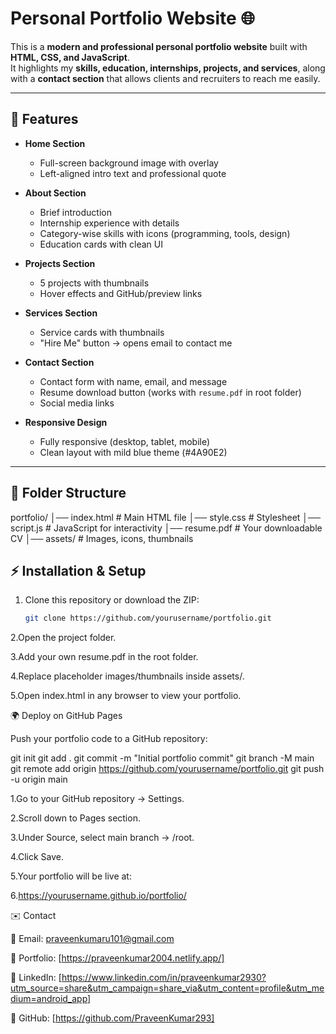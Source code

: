 
# Personal Portfolio Website 🌐  

This is a **modern and professional personal portfolio website** built with **HTML, CSS, and JavaScript**.  
It highlights my **skills, education, internships, projects, and services**, along with a **contact section** that allows clients and recruiters to reach me easily.  

---

## 🚀 Features  

- **Home Section**  
  - Full-screen background image with overlay  
  - Left-aligned intro text and professional quote  

- **About Section**  
  - Brief introduction  
  - Internship experience with details  
  - Category-wise skills with icons (programming, tools, design)  
  - Education cards with clean UI  

- **Projects Section**  
  - 5 projects with thumbnails  
  - Hover effects and GitHub/preview links  

- **Services Section**  
  - Service cards with thumbnails  
  - "Hire Me" button → opens email to contact me  

- **Contact Section**  
  - Contact form with name, email, and message  
  - Resume download button (works with `resume.pdf` in root folder)  
  - Social media links  

- **Responsive Design**  
  - Fully responsive (desktop, tablet, mobile)  
  - Clean layout with mild blue theme (#4A90E2)  

---

## 📂 Folder Structure  
portfolio/
│── index.html # Main HTML file
│── style.css # Stylesheet
│── script.js # JavaScript for interactivity
│── resume.pdf # Your downloadable CV
│── assets/ # Images, icons, thumbnails

## ⚡ Installation & Setup  

1. Clone this repository or download the ZIP:  
   ```bash
   git clone https://github.com/yourusername/portfolio.git
2.Open the project folder.

3.Add your own resume.pdf in the root folder.

4.Replace placeholder images/thumbnails inside assets/.

5.Open index.html in any browser to view your portfolio.


🌍 Deploy on GitHub Pages

Push your portfolio code to a GitHub repository:

git init
git add .
git commit -m "Initial portfolio commit"
git branch -M main
git remote add origin https://github.com/yourusername/portfolio.git
git push -u origin main


1.Go to your GitHub repository → Settings.

2.Scroll down to Pages section.

3.Under Source, select main branch → /root.

4.Click Save.

5.Your portfolio will be live at:

6.https://yourusername.github.io/portfolio/

✉️ Contact

📧 Email: praveenkumaru101@gmail.com

💼 Portfolio: [https://praveenkumar2004.netlify.app/]

🔗 LinkedIn: [https://www.linkedin.com/in/praveenkumar2930?utm_source=share&utm_campaign=share_via&utm_content=profile&utm_medium=android_app]

🐙 GitHub: [https://github.com/PraveenKumar293]


